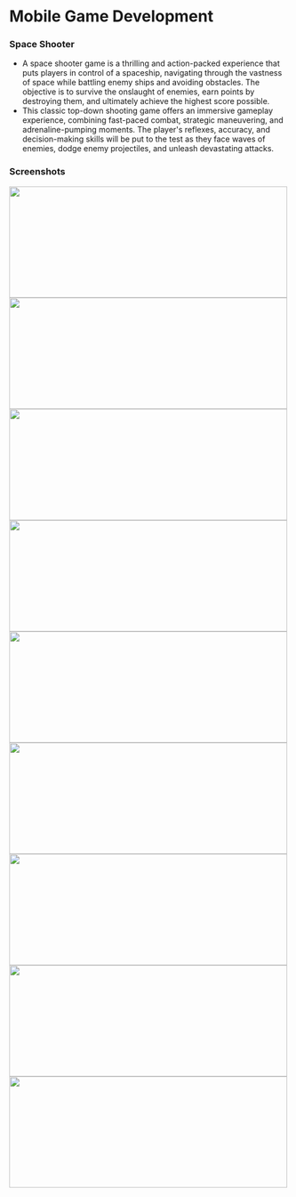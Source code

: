 # Mobile Game Development
### Space Shooter
- A space shooter game is a thrilling and action-packed experience that puts players in control of a spaceship, navigating through the vastness of space while battling enemy ships and avoiding obstacles. The objective is to survive the onslaught of enemies, earn points by destroying them, and ultimately achieve the highest score possible.
- This classic top-down shooting game offers an immersive gameplay experience, combining fast-paced combat, strategic maneuvering, and adrenaline-pumping moments. The player's reflexes, accuracy, and decision-making skills will be put to the test as they face waves of enemies, dodge enemy projectiles, and unleash devastating attacks.

### Screenshots
<img src="https://github.com/user-attachments/assets/293cc265-bfe8-4aaa-b9a5-216f2834690e" width="500" height="200"><br>
<img src="https://github.com/user-attachments/assets/cbffdca7-ea84-449c-b672-1c4d8b9f9157" width="500" height="200"><br>
<img src="https://github.com/user-attachments/assets/709708e4-b011-4a2b-80bc-05895980643f" width="500" height="200"><br>
<img src="https://github.com/user-attachments/assets/14b30f4e-2a44-4ae5-a582-aa5981b7dee6" width="500" height="200"><br>
<img src="https://github.com/user-attachments/assets/1f331d6b-f141-4ed5-adf2-7af771615fbc" width="500" height="200"><br>
<img src="https://github.com/user-attachments/assets/cda53b9e-1505-4056-b5b2-8b9ee387719b" width="500" height="200"><br>
<img src="https://github.com/user-attachments/assets/3f2c0c4e-d91f-4655-ada1-bfc632919b4c" width="500" height="200"><br>
<img src="https://github.com/user-attachments/assets/c3d1aa01-946d-4185-9061-68d390bbd4ef" width="500" height="200"><br>
<img src="https://github.com/user-attachments/assets/9eb6e58b-3ddd-4ede-b022-2c56ca091b39" width="500" height="200">


